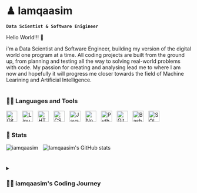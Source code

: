 # ♟ Iamqaasim

**`Data Scientist & Software Enigineer`**

Hello World!!! 👋 

i'm a Data Scientist and Software Engineer, building my version of the digital world one program at a time. All coding projects are built from the ground up, from planning and testing all the way to solving real-world problems with code. My passion for creating and analysing lead me to where I am now and hopefully it will progress me closer towards the field of Machine Learining and Artificial Intelligence.

#

### 👩‍💻 Languages and Tools
<img align="left" alt="Git" width="30px" style="padding-right:10px;" src="https://cdn.jsdelivr.net/gh/devicons/devicon/icons/git/git-original.svg" />
<img align="left" alt="Linux" width="30px" style="padding-right:10px;" src="https://cdn.jsdelivr.net/gh/devicons/devicon/icons/linux/linux-original.svg" />
<img align="left" alt="HTML" width="30px" style="padding-right:10px;" src="https://cdn.jsdelivr.net/gh/devicons/devicon/icons/html5/html5-plain.svg" />
<img align="left" alt="CSS" width="30px" style="padding-right:10px;" src="https://cdn.jsdelivr.net/gh/devicons/devicon/icons/css3/css3-plain.svg" />
<img align="left" alt="JavaScript" width="30px" style="padding-right:10px;" src="https://cdn.jsdelivr.net/gh/devicons/devicon/icons/javascript/javascript-plain.svg" />
<img align="left" alt="NodeJS" width="30px" style="padding-right:10px;" src="https://cdn.jsdelivr.net/gh/devicons/devicon/icons/nodejs/nodejs-original.svg" />
<img align="left" alt="Python" width="30px" style="padding-right:10px;" src="https://cdn.jsdelivr.net/gh/devicons/devicon/icons/python/python-plain.svg" />
<img align="left" alt="GitHub" width="30px" style="padding-right:10px;" src="https://cdn.jsdelivr.net/gh/devicons/devicon/icons/github/github-original.svg" />
<img align="left" alt="Bash" width="30px" style="padding-right:10px;" src="https://cdn.jsdelivr.net/gh/devicons/devicon/icons/bash/bash-original.svg" />
<img align="left" alt="SQL" width="30px" style="padding-right:10px;" src="[https://cdn.jsdelivr.net/gh/devicons/devicon/icons/bash/bash-original.svg](https://www.google.com/imgres?imgurl=https%3A%2F%2Fcdn2.iconfinder.com%2Fdata%2Ficons%2Fline-design-database-set-4%2F21%2Fsql-badge-512.png&imgrefurl=https%3A%2F%2Fwww.iconfinder.com%2Ficons%2F2334722%2Fbadge_language_line_logo_query_sql_structured_icon&tbnid=kD39ANCrMlGOxM&vet=12ahUKEwjhgvKl_er7AhUUhxoKHfy8ALEQMygmegUIARD0AQ..i&docid=uPVZwxczyG8_aM&w=512&h=512&itg=1&q=SQL&hl=en&ved=2ahUKEwjhgvKl_er7AhUUhxoKHfy8ALEQMygmegUIARD0AQ)" />
<br />

# 

### 🔢 Stats

<img align="left" style="padding-right:10px;" src="https://github-readme-stats.vercel.app/api/top-langs?username=iamqaasim&show_icons=true&locale=en&theme=city_lights&layout=compact" alt="iamqaasim" />

![Iamqaasim's GitHub stats](https://github-readme-stats.vercel.app/api?username=iamqaasim&show_icons=true&theme=city_lights)

<!-- ![GitHub Streak](https://streak-stats.demolab.com?user=ForrestKnight&theme=gruvbox&border_radius=4.5) -->

#

<details>
 <summary><h3>👨‍💻 iamqaasim's Coding Journey</h3></summary>
  I started my coding journey as a naive science student with a passion to learn everything I could about this world of science and technology - code, unix, linux, theory. As a high schooler my plan was to become an Engineer but interest lead me towards Data Science instead. Althought I do enjoy the field I always felt like there was something missing. During my final year of univerity I figured I start teaching myself programming through YouTube videos. During this time it reignited my passion for creating things so I started looking for online courses and programs. I came across a year program for Software Engineering by ALX - its a program deddicated to people around Africa. After joining this program I've learnt so much with regards to how a computer works, the logic used to create programs, team work as well as understanding the full spectrum of programming. This program really excelled my long term goal of becoming a AI Software Engineer.
